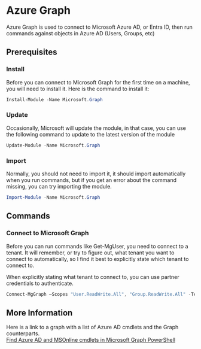 # Azure Graph

Azure Graph is used to connect to Microsoft Azure AD, or Entra ID, then run commands against objects in Azure AD (Users, Groups, etc)

## Prerequisites

### Install

Before you can connect to Microsoft Graph for the first time on a machine, you will need to install it. Here is the command to install it:

```PowerShell
Install-Module -Name Microsoft.Graph
```

### Update

Occasionally, Microsoft will update the module, in that case, you can use the following command to update to the latest version of the module

```PowerShell
Update-Module -Name Microsoft.Graph 
```

### Import

Normally, you should not need to import it, it should import automatically when you run commands, but if you get an error about the command missing, you can try importing the module.

```PowerShell
Import-Module -Name Microsoft.Graph
```

## Commands

### Connect to Microsoft Graph

Before you can run commands like Get-MgUser, you need to connect to a tenant. It will remember, or try to figure out, what tenant you want to connect to automatically, so I find it best to explicitly state which tenant to connect to.

When explicitly stating what tenant to connect to, you can use partner credentials to authenticate.

```PowerShell
Connect-MgGraph –Scopes "User.ReadWrite.All", "Group.ReadWrite.All" -TenantID "domain.onmicrosoft.com"
```

## More Information

Here is a link to a graph with a list of Azure AD cmdlets and the Graph counterparts.  
[Find Azure AD and MSOnline cmdlets in Microsoft Graph PowerShell](https://learn.microsoft.com/en-us/powershell/microsoftgraph/azuread-msoline-cmdlet-map)
